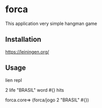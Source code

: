 # forca
This application very simple hangman game

## Installation
https://leiningen.org/

## Usage

lien repl

2 life
"BRASIL" word
#{} hits

forca.core=> (forca/jogo 2 "BRASIL" #{})
